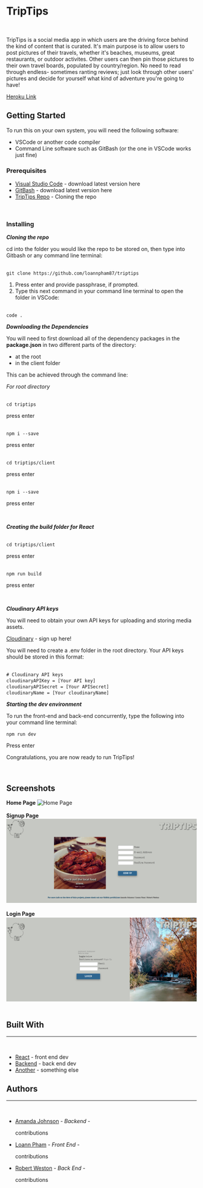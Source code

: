 # **TripTips**

<br>
<p>TripTips is a social media app in which users are the driving force behind the kind of content that is curated. It's main purpose is to allow users to post pictures of their travels, whether it's beaches, museums, great restaurants, or outdoor activites. Other users can then pin those pictures to their own travel boards, populated by country/region. No need to read through endless- sometimes ranting reviews; just look through other users' pictures and decide for yourself what kind of adventure you're going to have!</p>

[Heroku Link](https://triptips-app.herokuapp.com/ "TripTips - Heroku")

## Getting Started

<p>To run this on your own system, you will need the following software:</p>

- VSCode or another code compiler
- Command Line software such as GitBash (or the one in VSCode works just fine)

### Prerequisites

- [Visual Studio Code](https://code.visualstudio.com/download "VSCode") - download latest version here
- [GitBash](https://git-scm.com/downloads "GitBash") - download latest version here
- [TripTips Repo](https://github.com/loannpham87/triptips "TripTips") - Cloning the repo

<br>

### Installing

**_Cloning the repo_**

<p>cd into the folder you would like the repo to be stored on, then type into Gitbash or any command line terminal: </p>

```

git clone https://github.com/loannpham87/triptips

```

1. Press enter and provide passphrase, if prompted.
1. Type this next command in your command line terminal to open the folder in VSCode:

```

code .

```

**_Downloading the Dependencies_**

<p>You will need to first download all of the dependency packages in the <strong>package.json</strong> in two different parts of the directory:</p>

- at the root
- in the client folder

<p>This can be achieved through the command line:</p>

_For root directory_

```

cd triptips

```

<p> press enter</p>

```

npm i --save

```

<p> press enter</p>

```

cd triptips/client

```

<p> press enter</p>

```

npm i --save

```

<p> press enter</p>
<br>

**_Creating the build folder for React_**

```

cd triptips/client

```

<p> press enter</p>

```

npm run build

```

<p> press enter</p>
<br>

**_Cloudinary API keys_**

<p> You will need to obtain your own API keys for uploading and storing media assets.</p>

[Cloudinary](https://cloudinary.com/users/register/free "Cloudinary API") - sign up here!

 <p>You will need to create a .env folder in the root directory. Your API keys should be stored in this format:</p>

```

# Cloudinary API keys
cloudinaryAPIKey = [Your API key]
cloudinaryAPISecret = [Your APISecret]
cloudinaryName = [Your cloudinaryName]

```

**_Starting the dev environment_**

<p>To run the front-end and back-end concurrently, type the following into your command line terminal: </p>

```
npm run dev
```

<p>Press enter</p>
<p>Congratulations, you are now ready to run TripTips!</p>
<br>

## Screenshots

**Home Page**
![Home Page](client/public/images/home_page_final.png)
<br>
<br>
**Signup Page**
![Signup Page](client/public/images/signup_page_final.png)
<br>
<br>
**Login Page**
![Login Page](client/public/images/login_page_final.png)
<br>
<br>

## Built With

<hr><br>

- [React](www.react.com "React") - front end dev
- [Backend](www.backend.com "Google") - back end dev
- [Another](www.another.com "Google") - something else
  <br>

## Authors

<hr><br>

- [Amanda Johnson](https://github.com/AmandaLuane) - _Backend_ - <p>contributions</p>

- [Loann Pham](https://github.com/loannpham87) - _Front End_ - <p>contributions</p>

- [Robert Weston](https://github.com/rdweston1995) - _Back End_ - <p>contributions</p>
